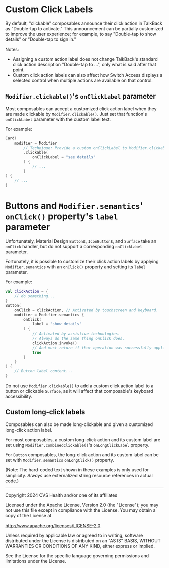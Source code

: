# Custom Click Labels
By default, "clickable" composables announce their click action in TalkBack as "Double-tap to activate." This announcement can be partially customized to improve the user experience; for example, to say "Double-tap to show details" or "Double-tap to sign in." 

Notes: 

* Assigning a custom action label does not change TalkBack's standard click action description "Double-tap to ...", only what is said after that point.
* Custom click action labels can also affect how Switch Access displays a selected control when multiple actions are available on that control.

## `Modifier.clickable()`'s `onClickLabel` parameter

Most composables can accept a customized click action label when they are made clickable by `Modifier.clickable()`. Just set that function's `onClickLabel` parameter with the custom label text.

For example:

```kotlin
Card(
    modifier = Modifier
        // Technique: Provide a custom onClickLabel to Modifier.clickable().
        .clickable(
            onClickLabel = "see details"
        ) {
            // ...
        }
) {
    // ...
}
```

# Buttons and `Modifier.semantics`' `onClick()` property's `label` parameter

Unfortunately, Material Design `Button`s, `IconButton`s, and `Surface` take an `onClick` handler, but do not support a corresponding `onClickLabel` parameter. 

Fortunately, it is possible to customize their click action labels by applying `Modifier.semantics` with an `onClick()` property and setting its `label` parameter.

For example:

```kotlin
val clickAction = { 
    // do something...
}
Button(
    onClick = clickAction, // Activated by touchscreen and keyboard.
    modifier = Modifier.semantics {
        onClick(
            label = "show details"
        ) {
            // Activated by assistive technologies.
            // Always do the same thing onClick does.
            clickAction.invoke() 
            // And must return if that operation was successfully applied, if known.
            true
        }
    }
) {
    // Button label content...
}
```

Do not use `Modifier.clickable()` to add a custom click action label to a button or clickable `Surface`, as it will affect that composable's keyboard accessibility.

## Custom long-click labels

Composables can also be made long-clickable and given a customized long-click action label. 

For most composables, a custom long-click action and its custom label are set using `Modifier.combinedClickable()`'s `onLongClickLabel` property.

For `Button` composables, the long-click action and its custom label can be set with `Modifier.semantics` `onLongClick()` property.

(Note: The hard-coded text shown in these examples is only used for simplicity. _Always_ use externalized string resource references in actual code.)

----

Copyright 2024 CVS Health and/or one of its affiliates

Licensed under the Apache License, Version 2.0 (the "License");
you may not use this file except in compliance with the License.
You may obtain a copy of the License at

http://www.apache.org/licenses/LICENSE-2.0

Unless required by applicable law or agreed to in writing, software
distributed under the License is distributed on an "AS IS" BASIS,
WITHOUT WARRANTIES OR CONDITIONS OF ANY KIND, either express or implied.

See the License for the specific language governing permissions and
limitations under the License.